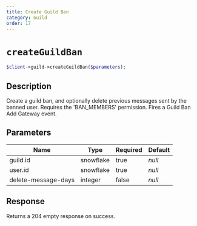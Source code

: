 ```yaml
---
title: Create Guild Ban
category: Guild
order: 17
---
```


# `createGuildBan`

```php
$client->guild->createGuildBan($parameters);
```

## Description

Create a guild ban, and optionally delete previous messages sent by the banned user. Requires the &#039;BAN_MEMBERS&#039; permission.  Fires a Guild Ban Add Gateway event.

## Parameters


Name | Type | Required | Default
--- | --- | --- | ---
guild.id | snowflake | true | *null*
user.id | snowflake | true | *null*
delete-message-days | integer | false | *null*

## Response

Returns a 204 empty response on success.


